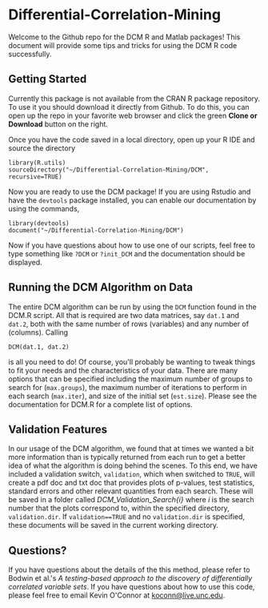 # Differential-Correlation-Mining
Welcome to the Github repo for the DCM R and Matlab packages! This document will provide some tips and tricks for using the DCM R code successfully.

## Getting Started
Currently this package is not available from the CRAN R package repository. To use it you should download it directly from Github. To do this, you can open up the repo in your favorite web browser and click the green **Clone or Download** button on the right.

Once you have the code saved in a local directory, open up your R IDE and source the directory
```
library(R.utils)
sourceDirectory("~/Differential-Correlation-Mining/DCM", recursive=TRUE)
```
Now you are ready to use the DCM package! If you are using Rstudio and have the `devtools` package installed, you can enable our documentation by using the commands,
```
library(devtools)
document("~/Differential-Correlation-Mining/DCM")
```
Now if you have questions about how to use one of our scripts, feel free to type something like `?DCM` or `?init_DCM` and the documentation should be displayed.

## Running the DCM Algorithm on Data
The entire DCM algorithm can be run by using the `DCM` function found in the DCM.R script. All that is required are two data matrices, say `dat.1` and `dat.2`, both with the same number of rows (variables) and any number of (columns). Calling 
```
DCM(dat.1, dat.2)
```
is all you need to do! Of course, you'll probably be wanting to tweak things to fit your needs and the characteristics of your data. There are many options that can be specified including the maximum number of groups to search for (`max.groups`), the maximum number of iterations to perform in each search (`max.iter`), and size of the initial set (`est.size`). Please see the documentation for DCM.R for a complete list of options.

## Validation Features
In our usage of the DCM algorithm, we found that at times we wanted a bit more information than is typically returned from each run to get a better idea of what the algorithm is doing behind the scenes. To this end, we have included a validation switch, `validation`, which when switched to `TRUE`, will create a pdf doc and txt doc that provides plots of p-values, test statistics, standard errors and other relevant quantities from each search. These will be saved in a folder called *DCM_Validation_Search{i}* where *i* is the search number that the plots correspond to, within the specified directory, `validation.dir`. If `validation==TRUE` and no `validation.dir` is specified, these documents will be saved in the current working directory.

## Questions?
If you have questions about the details of the this method, please refer to Bodwin et al.'s *A testing-based approach to the discovery of differentially correlated variable sets*. If you have questions about how to use this code, please feel free to email Kevin O'Connor at koconn@live.unc.edu.
